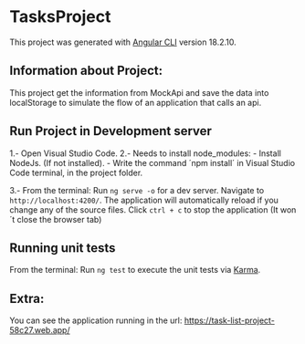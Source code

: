 # TasksProject

This project was generated with [Angular CLI](https://github.com/angular/angular-cli) version 18.2.10.

## Information about Project:
This project get the information from MockApi and save the data into localStorage to simulate the flow of an application that calls an api.

## Run Project in Development server
1.- Open Visual Studio Code.
2.- Needs to install node_modules:
      - Install NodeJs. (If not installed).
      - Write the command ´npm install´ in Visual Studio Code terminal, in the project folder.

3.- From the terminal:
    Run `ng serve -o` for a dev server. Navigate to `http://localhost:4200/`. The application will automatically reload if you change any of the source files.
    Click `ctrl + c` to stop the application (It won´t close the browser tab) 

## Running unit tests

From the terminal:
Run `ng test` to execute the unit tests via [Karma](https://karma-runner.github.io).

## Extra:
You can see the application running in the url: https://task-list-project-58c27.web.app/
